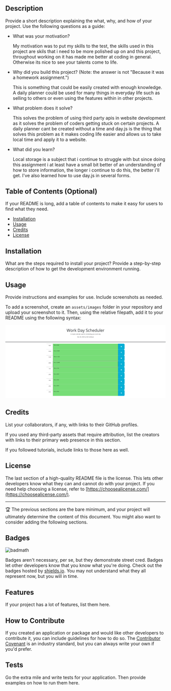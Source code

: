 # <Creating-A-Daily-Planner>

## Description

Provide a short description explaining the what, why, and how of your project. Use the following questions as a guide:

- What was your motivation?

    My motivation was to put my skills to the test, the skills used in this project are skils that i need to be more polished up on and this project, throughout working on it has made me better at coding in general. Otherwise its nice to see your talents come to life.

- Why did you build this project? (Note: the answer is not "Because it was a homework assignment.")

    This is something that could be easily created with enough knowledge. A daily planner could be used for many things in everyday life such as selling to others or even using the features within in other projects.

- What problem does it solve?

    This solves the problem of using third party apis in website development as it solves the problem of coders getting stuck on certain projects. A daily planner cant be created without a time and day.js is the thing that solves this problem as it makes coding life easier and allows us to take local time and apply it to a website.

- What did you learn?

    Local storage is a subject that i continue to struggle with but since doing this assignment i at least have a small bit better of an understanding of how to store information, the longer i continue to do this, the better i'll get. I've also learned how to use day.js in several forms.

## Table of Contents (Optional)

If your README is long, add a table of contents to make it easy for users to find what they need.

- [Installation](#installation)
- [Usage](#usage)
- [Credits](#credits)
- [License](#license)

## Installation

What are the steps required to install your project? Provide a step-by-step description of how to get the development environment running.

## Usage

Provide instructions and examples for use. Include screenshots as needed.

To add a screenshot, create an `assets/images` folder in your repository and upload your screenshot to it. Then, using the relative filepath, add it to your README using the following syntax:

   ![Alt text](assets/images/daily-scheduler.PNG)

## Credits

List your collaborators, if any, with links to their GitHub profiles.

If you used any third-party assets that require attribution, list the creators with links to their primary web presence in this section.

If you followed tutorials, include links to those here as well.

## License

The last section of a high-quality README file is the license. This lets other developers know what they can and cannot do with your project. If you need help choosing a license, refer to [https://choosealicense.com/](https://choosealicense.com/).

---

🏆 The previous sections are the bare minimum, and your project will ultimately determine the content of this document. You might also want to consider adding the following sections.

## Badges

![badmath](https://img.shields.io/github/languages/top/lernantino/badmath)

Badges aren't necessary, per se, but they demonstrate street cred. Badges let other developers know that you know what you're doing. Check out the badges hosted by [shields.io](https://shields.io/). You may not understand what they all represent now, but you will in time.

## Features

If your project has a lot of features, list them here.

## How to Contribute

If you created an application or package and would like other developers to contribute it, you can include guidelines for how to do so. The [Contributor Covenant](https://www.contributor-covenant.org/) is an industry standard, but you can always write your own if you'd prefer.

## Tests

Go the extra mile and write tests for your application. Then provide examples on how to run them here.

